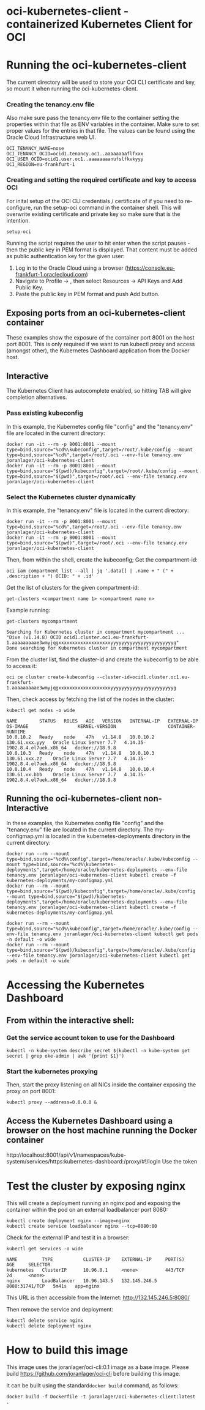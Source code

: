 # oci-kubernetes-client - containerized Kubernetes Client for OCI

# Running the oci-kubernetes-client

The current directory will be used to store your OCI CLI certificate and key, so mount it when running the oci-kubernetes-client.

### Creating the tenancy.env file
Also make sure pass the tenancy.env file to the container setting the properties within that file as ENV variables in the container.
Make sure to set proper values for the entries in that file.
The values can be found using the Oracle Cloud Infrastructure web UI.

```
OCI_TENANCY_NAME=nose
OCI_TENANCY_OCID=ocid1.tenancy.oc1..aaaaaaaaflfxxx
OCI_USER_OCID=ocid1.user.oc1..aaaaaaaanufslfkvkyyy
OCI_REGION=eu-frankfurt-1
```

### Creating and setting the required certificate and key to access OCI
For inital setup of the OCI CLI credentials / certificate of if you need to re-configure, run the setup-oci command in the container shell.
This will overwrite existing certificate and private key so make sure that is the intention.
```
setup-oci
```
Running the script requires the user to hit enter when the script pauses - then the public key in PEM format is displayed.
That content must be added as public authentication key for the given user:
1. Log in to the Oracle Cloud using a browser (https://console.eu-frankfurt-1.oraclecloud.com)
2. Navigate to Profile -> <user>, then select Resources -> API Keys and Add Public Key.
3. Paste the public key in PEM format and push Add button.

## Exposing ports from an oci-kubernetes-client container
These examples show the exposure of the container port 8001 on the host port 8001.
This is only required if we want to run kubectl proxy and access (amongst other), the Kubernetes Dashboard application from the Docker host.

## Interactive

The Kubernetes Client has autocomplete enabled, so hitting TAB will give completion alternatives.

### Pass existing kubeconfig
In this example, the Kubernetes config file "config" and the "tenancy.env" file are located in the current directory:
```
docker run -it --rm -p 8001:8001 --mount type=bind,source="%cd%\kubeconfig",target=/root/.kube/config --mount type=bind,source="%cd%",target=/root/.oci --env-file tenancy.env joranlager/oci-kubernetes-client
docker run -it --rm -p 8001:8001 --mount type=bind,source="$(pwd)/kubeconfig",target=/root/.kube/config --mount type=bind,source="$(pwd)",target=/root/.oci --env-file tenancy.env joranlager/oci-kubernetes-client
```

### Select the Kubernetes cluster dynamically
In this example, the "tenancy.env" file is located in the current directory:
```
docker run -it --rm -p 8001:8001 --mount type=bind,source="%cd%",target=/root/.oci --env-file tenancy.env joranlager/oci-kubernetes-client
docker run -it --rm -p 8001:8001 --mount type=bind,source="$(pwd)",target=/root/.oci --env-file tenancy.env joranlager/oci-kubernetes-client
```
Then, from within the shell, create the kubeconfig;
Get the compartment-id:
```
oci iam compartment list --all | jq '.data[] | .name + " (" + .description + ") OCID: " + .id'
```

Get the list of clusters for the given compartment-id:
```
get-clusters <compartment name 1> <compartment name n>
```

Example running:
```
get-clusters mycompartment

Searching for Kubernetes cluster in compartment mycompartment ...
"Dive (v1.14.8) OCID ocid1.cluster.oc1.eu-frankfurt-1.aaaaaaaaae3wmyjqgxxxxxxxxxxxxxxxxxxxyyyyyyyyyyyyyyyyyyyyyyyg"
Done searching for Kubernetes cluster in compartment mycompartment
```

From the cluster list, find the cluster-id and create the kubeconfig to be able to access it:
```
oci ce cluster create-kubeconfig --cluster-id=ocid1.cluster.oc1.eu-frankfurt-1.aaaaaaaaae3wmyjqgxxxxxxxxxxxxxxxxxxxyyyyyyyyyyyyyyyyyyyyyyyg
```

Then, check access by fetching the list of the nodes in the cluster:
```
kubectl get nodes -o wide

NAME        STATUS   ROLES   AGE   VERSION   INTERNAL-IP   EXTERNAL-IP      OS-IMAGE                  KERNEL-VERSION                   CONTAINER-RUNTIME
10.0.10.2   Ready    node    47h   v1.14.8   10.0.10.2     130.61.xxx.yyy   Oracle Linux Server 7.7   4.14.35-1902.8.4.el7uek.x86_64   docker://18.9.8
10.0.10.3   Ready    node    47h   v1.14.8   10.0.10.3     130.61.xxx.zz    Oracle Linux Server 7.7   4.14.35-1902.8.4.el7uek.x86_64   docker://18.9.8
10.0.10.4   Ready    node    47h   v1.14.8   10.0.10.4     130.61.xx.bbb    Oracle Linux Server 7.7   4.14.35-1902.8.4.el7uek.x86_64   docker://18.9.8
```


## Running the oci-kubernetes-client non-Interactive

In these examples, the Kubernetes config file "config" and the "tenancy.env" file are located in the current directory.
The my-configmap.yml is located in the kubernetes-deployments directory in the current directory:

```
docker run --rm --mount type=bind,source="%cd%\config",target=/home/oracle/.kube/kubeconfig --mount type=bind,source="%cd%\kubernetes-deployments",target=/home/oracle/kubernetes-deployments --env-file tenancy.env joranlager/oci-kubernetes-client kubectl create -f kubernetes-deployments/my-configmap.yml
docker run --rm --mount type=bind,source="$(pwd)/kubeconfig",target=/home/oracle/.kube/config --mount type=bind,source="$(pwd)/kubernetes-deployments",target=/home/oracle/kubernetes-deployments --env-file tenancy.env joranlager/oci-kubernetes-client kubectl create -f kubernetes-deployments/my-configmap.yml
```

```
docker run --rm --mount type=bind,source="%cd%\kubeconfig",target=/home/oracle/.kube/config --env-file tenancy.env joranlager/oci-kubernetes-client kubectl get pods -n default -o wide
docker run --rm --mount type=bind,source="$(pwd)/kubeconfig",target=/home/oracle/.kube/config --env-file tenancy.env joranlager/oci-kubernetes-client kubectl get pods -n default -o wide
```

# Accessing the Kubernetes Dashboard

## From within the interactive shell:
### Get the service account token to use for the Dashboard
```
kubectl -n kube-system describe secret $(kubectl -n kube-system get secret | grep oke-admin | awk '{print $1}')
```


### Start the kubernetes proxying
Then, start the proxy listening on all NICs inside the container exposing the proxy on port 8001:
```
kubectl proxy --address=0.0.0.0 &
```

## Access the Kubernetes Dashboard using a browser on the host machine running the Docker container

http://localhost:8001/api/v1/namespaces/kube-system/services/https:kubernetes-dashboard:/proxy/#!/login
Use the token 

# Test the cluster by exposing nginx
This will create a deployment running an nginx pod and exposing the container within the pod on an external loadbalancer port 8080:
```
kubectl create deployment nginx --image=nginx
kubectl create service loadbalancer nginx --tcp=8080:80
```
Check for the external IP and test it in a browser:

```
kubectl get services -o wide

NAME         TYPE           CLUSTER-IP    EXTERNAL-IP     PORT(S)          AGE     SELECTOR
kubernetes   ClusterIP      10.96.0.1     <none>          443/TCP          2d      <none>
nginx        LoadBalancer   10.96.143.5   132.145.246.5   8080:31741/TCP   5m41s   app=nginx
```

This URL is then accessible from the Internet:
http://132.145.246.5:8080/

Then remove the service and deployment:
```
kubectl delete service nginx
kubectl delete deployment nginx
```

# How to build this image

This image uses the joranlager/oci-cli:0.1 image as a base image.
Please build https://github.com/joranlager/oci-cli before building this image.

It can be built using the standard`docker build` command, as follows: 

```
docker build -f Dockerfile -t joranlager/oci-kubernetes-client:latest .
```
